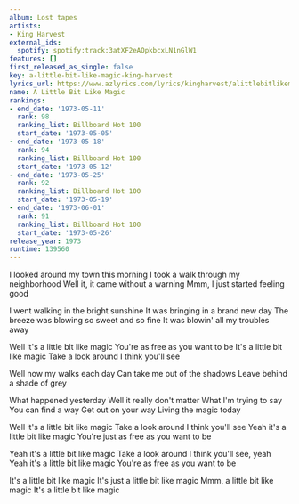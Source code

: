 ```yaml
---
album: Lost tapes
artists:
- King Harvest
external_ids:
  spotify: spotify:track:3atXF2eAOpkbcxLN1nGlW1
features: []
first_released_as_single: false
key: a-little-bit-like-magic-king-harvest
lyrics_url: https://www.azlyrics.com/lyrics/kingharvest/alittlebitlikemagic.html
name: A Little Bit Like Magic
rankings:
- end_date: '1973-05-11'
  rank: 98
  ranking_list: Billboard Hot 100
  start_date: '1973-05-05'
- end_date: '1973-05-18'
  rank: 94
  ranking_list: Billboard Hot 100
  start_date: '1973-05-12'
- end_date: '1973-05-25'
  rank: 92
  ranking_list: Billboard Hot 100
  start_date: '1973-05-19'
- end_date: '1973-06-01'
  rank: 91
  ranking_list: Billboard Hot 100
  start_date: '1973-05-26'
release_year: 1973
runtime: 139560
---
```

I looked around my town this morning
I took a walk through my neighborhood
Well it, it came without a warning
Mmm, I just started feeling good

I went walking in the bright sunshine
It was bringing in a brand new day
The breeze was blowing so sweet and so fine
It was blowin' all my troubles away

Well it's a little bit like magic
You're as free as you want to be
It's a little bit like magic
Take a look around
I think you'll see

Well now my walks each day
Can take me out of the shadows
Leave behind a shade of grey

What happened yesterday
Well it really don't matter
What I'm trying to say
You can find a way
Get out on your way
Living the magic today

Well it's a little bit like magic
Take a look around
I think you'll see
Yeah it's a little bit like magic
You're just as free as you want to be

Yeah it's a little bit like magic
Take a look around
I think you'll see, yeah
Yeah it's a little bit like magic
You're as free as you want to be

It's a little bit like magic
It's just a little bit like magic
Mmm, a little bit like magic
It's a little bit like magic
